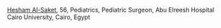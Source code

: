 

<p><a href="https://m.youm7.com/story/2020/5/2/%D9%87%D8%B4%D8%A7%D9%85-%D8%A7%D9%84%D8%B3%D8%A7%D9%83%D8%AA-%D8%AD%D9%83%D8%A7%D9%8A%D8%A9-%D8%A3%D8%B3%D8%AA%D8%A7%D8%B0-%D8%AC%D8%A7%D9%85%D8%B9%D9%89-%D8%A3%D8%AD%D8%A8-%D8%A7%D9%84%D8%B9%D9%84%D9%85-%D9%88%D8%AA%D9%84%D8%A7%D9%85%D8%B0%D8%AA%D9%87-%D9%88%D8%AE%D8%B7%D9%81-%D9%83%D9%88%D8%B1%D9%88%D9%86%D8%A7/4754617">Hesham Al-Saket</a>, 56, Pediatrics, Pediatric Surgeon, Abu Elreesh Hospital Cairo University, Cairo, Egypt</p>
